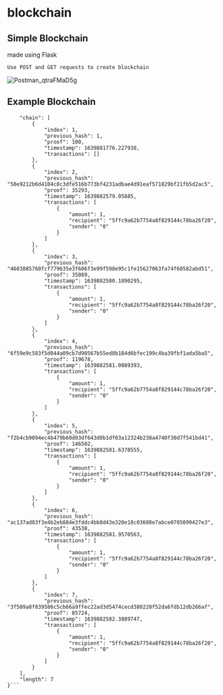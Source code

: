 # blockchain

## Simple Blockchain 
made using Flask


```Use POST and GET requests to create blockchain ```

![Postman_qtraFMaD5g](https://user-images.githubusercontent.com/79546029/146661944-faacaf2d-e9d8-4663-8e6b-4071d5034248.png)

## Example Blockchain
```{
    "chain": [
        {
            "index": 1,
            "previous_hash": 1,
            "proof": 100,
            "timestamp": 1639881776.227938,
            "transactions": []
        },
        {
            "index": 2,
            "previous_hash": "50e9212b6d4104c8c3dfe516b773bf4231adbae4d91eaf571829bf21fb5d2ac5",
            "proof": 35293,
            "timestamp": 1639882579.05885,
            "transactions": [
                {
                    "amount": 1,
                    "recipient": "5ffc9a62b7754a8f829144c78ba26f20",
                    "sender": "0"
                }
            ]
        },
        {
            "index": 3,
            "previous_hash": "4603885760fcf779635e3f606f3e99f598e95c1fe15627063fa74f60582abd51",
            "proof": 35089,
            "timestamp": 1639882580.1890295,
            "transactions": [
                {
                    "amount": 1,
                    "recipient": "5ffc9a62b7754a8f829144c78ba26f20",
                    "sender": "0"
                }
            ]
        },
        {
            "index": 4,
            "previous_hash": "6f59e9c583f5d044a09cb7d90567b55ed8b184d6bfec199c4ba39fbf1ada5ba5",
            "proof": 119678,
            "timestamp": 1639882581.0089393,
            "transactions": [
                {
                    "amount": 1,
                    "recipient": "5ffc9a62b7754a8f829144c78ba26f20",
                    "sender": "0"
                }
            ]
        },
        {
            "index": 5,
            "previous_hash": "f2b4cb9094ec4b479b60d03df643d0b1df03a12324b238a4740f30d7f541bd41",
            "proof": 146502,
            "timestamp": 1639882581.6378555,
            "transactions": [
                {
                    "amount": 1,
                    "recipient": "5ffc9a62b7754a8f829144c78ba26f20",
                    "sender": "0"
                }
            ]
        },
        {
            "index": 6,
            "previous_hash": "ac137ad83f3e4b2eb884e3fddc4bb8d43e320e18c03608e7abce0705099427e3",
            "proof": 43538,
            "timestamp": 1639882581.9570563,
            "transactions": [
                {
                    "amount": 1,
                    "recipient": "5ffc9a62b7754a8f829144c78ba26f20",
                    "sender": "0"
                }
            ]
        },
        {
            "index": 7,
            "previous_hash": "3f509a8f839586c5cb66a9ffec22ad3d5474cecd380220f52da6fdb12db266af",
            "proof": 85724,
            "timestamp": 1639882582.3889747,
            "transactions": [
                {
                    "amount": 1,
                    "recipient": "5ffc9a62b7754a8f829144c78ba26f20",
                    "sender": "0"
                }
            ]
        }
    ],
    "length": 7
}```
